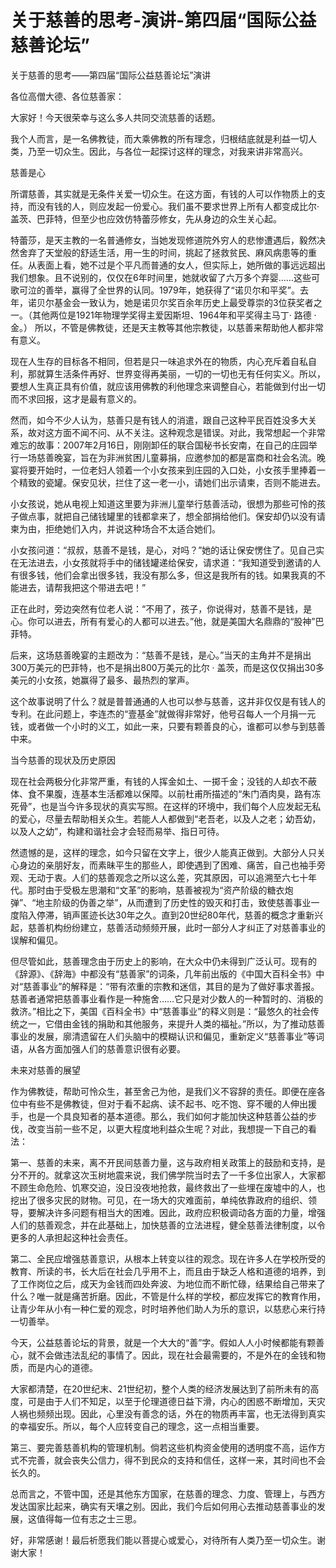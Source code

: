 # 关于慈善的思考-演讲-第四届“国际公益慈善论坛”

关于慈善的思考——第四届“国际公益慈善论坛”演讲

各位高僧大德、各位慈善家：

大家好！今天很荣幸与这么多人共同交流慈善的话题。

我个人而言，是一名佛教徒，而大乘佛教的所有理念，归根结底就是利益一切人类，乃至一切众生。因此，与各位一起探讨这样的理念，对我来讲非常高兴。

慈善是心

所谓慈善，其实就是无条件关爱一切众生。在这方面，有钱的人可以作物质上的支持，而没有钱的人，则应发起一份爱心。我们虽不要求世界上所有人都变成比尔·盖茨、巴菲特，但至少也应效仿特蕾莎修女，先从身边的众生关心起。

特蕾莎，是天主教的一名普通修女，当她发现修道院外穷人的悲惨遭遇后，毅然决然舍弃了天堂般的舒适生活，用一生的时间，挑起了拯救贫民、麻风病患等的重任。从表面上看，她不过是个平凡而普通的女人，但实际上，她所做的事远远超出我们想象。且不说别的，仅仅在6年时间里，她就收留了六万多个弃婴……这些可歌可泣的善举，赢得了全世界的认同。1979年，她获得了“诺贝尔和平奖”。去年，诺贝尔基金会一致认为，她是诺贝尔奖百余年历史上最受尊崇的3位获奖者之一。（其他两位是1921年物理学奖得主爱因斯坦、1964年和平奖得主马丁· 路德 · 金。） 所以，不管是佛教徒，还是天主教等其他宗教徒，以慈善来帮助他人都非常有意义。

现在人生存的目标各不相同，但若是只一味追求外在的物质，内心充斥着自私自利，那就算生活条件再好、世界变得再美丽，一切的一切也无有任何实义。所以，要想人生真正具有价值，就应该用佛教的利他理念来调整自心，若能做到付出一切而不求回报，这才是最有意义的。

然而，如今不少人认为，慈善只是有钱人的消遣，跟自己这种平民百姓没多大关系，故对这方面不闻不问、从不关注。这种观念是错误。对此，我常想起一个非常难忘的故事：2007年2月16日，刚刚卸任的联合国秘书长安南，在自己的庄园举行一场慈善晚宴，旨在为非洲贫困儿童募捐，应邀参加的都是富商和社会名流。晚宴将要开始时，一位老妇人领着一个小女孩来到庄园的入口处，小女孩手里捧着一个精致的瓷罐。保安见状，拦住了这一老一小，请她们出示请柬，否则不能进去。

小女孩说，她从电视上知道这里要为非洲儿童举行慈善活动，很想为那些可怜的孩子做点事，就把自己储钱罐里的钱都拿来了，想全部捐给他们。保安却仍以没有请柬为由，拒绝她们入内，并说这种场合不太适合她们。

小女孩问道：“叔叔，慈善不是钱，是心，对吗？”她的话让保安愣住了。见自己实在无法进去，小女孩就将手中的储钱罐递给保安，请求道：“我知道受到邀请的人有很多钱，他们会拿出很多钱，我没有那么多，但这是我所有的钱。如果我真的不能进去，请帮我把这个带进去吧！”

正在此时，旁边突然有位老人说：“不用了，孩子，你说得对，慈善不是钱，是心。你可以进去，所有有爱心的人都可以进去。”他，就是美国大名鼎鼎的“股神”巴菲特。

后来，这场慈善晚宴的主题改为：“慈善不是钱，是心。”当天的主角并不是捐出300万美元的巴菲特，也不是捐出800万美元的比尔 · 盖茨，而是这仅仅捐出30多美元的小女孩，她赢得了最多、最热烈的掌声。

这个故事说明了什么？就是普普通通的人也可以参与慈善，这并非仅仅是有钱人的专利。在此问题上，李连杰的“壹基金”就做得非常好，他号召每人一个月捐一元钱，或者做一个小时的义工，如此一来，只要有颗善良的心，谁都可以参与到慈善中来。

当今慈善的现状及历史原因

现在社会两极分化非常严重，有钱的人挥金如土、一掷千金；没钱的人却衣不蔽体、食不果腹，连基本生活都难以保障。以前杜甫所描述的“朱门酒肉臭，路有冻死骨”，也是当今许多现状的真实写照。在这样的环境中，我们每个人应发起无私的爱心，尽量去帮助相关众生。若能人人都做到“老吾老，以及人之老；幼吾幼，以及人之幼”，构建和谐社会才会轻而易举、指日可待。

然遗憾的是，这样的理念，如今只留在文字上，很少人能真正做到。大部分人只关心身边的亲朋好友，而素昧平生的那些人，即使遇到了困难、痛苦，自己也袖手旁观、无动于衷。人们的慈善观念之所以这么差，究其原因，可以追溯至六七十年代。那时由于受极左思潮和“文革”的影响，慈善被视为“资产阶级的糖衣炮弹”、“地主阶级的伪善之举”，从而遭到了历史性的毁灭和打击，致使慈善事业一度陷入停滞，销声匿迹长达30年之久。直到20世纪80年代，慈善的概念才重新兴起，慈善机构纷纷建立，慈善活动频频开展，此时一部分人才纠正了对慈善事业的误解和偏见。

但尽管如此，慈善理念由于历史上的影响，在大众中仍未得到广泛认可。现有的《辞源》、《辞海》中都没有“慈善家”的词条，几年前出版的《中国大百科全书》中对“慈善事业”的解释是：“带有浓重的宗教和迷信，其目的是为了做好事求善报。慈善者通常把慈善事业看作是一种施舍……它只是对少数人的一种暂时的、消极的救济。”相比之下，美国《百科全书》中“慈善事业”的释义则是：“最悠久的社会传统之一，它借由金钱的捐助和其他服务，来提升人类的福祉。”所以，为了推动慈善事业的发展，廓清遗留在人们头脑中的模糊认识和偏见，重新定义“慈善事业”等词语，从各方面加强人们的慈善意识很有必要。

未来对慈善的展望

作为佛教徒，帮助可怜众生，甚至舍己为他，是我们义不容辞的责任。即便在座各位中有些不是佛教徒，但对于看不起病、读不起书、吃不饱、穿不暖的人伸出援手，也是一个具良知者的基本道德。那么，我们如何才能加快这种慈善公益的步伐，改变当前一些不足，以更大程度地利益众生呢？对此，我想提一下自己的看法：

第一、慈善的未来，离不开民间慈善力量，这与政府相关政策上的鼓励和支持，是分不开的。就拿这次玉树地震来说，我们佛学院当时去了一千多位出家人，大家都不顾生命危险、饥寒交迫，没日没夜地抢救，最终救出了一些埋在废墟中的人，也挖出了很多灾民的财物。可见，在一场大的灾难面前，单纯依靠政府的组织、领导，要解决许多问题有相当大的困难。因此，政府应积极调动各方面的力量，增强人们的慈善观念，并在此基础上，加快慈善的立法进程，健全慈善法律制度，以令更多的人承担起这种社会责任。

第二、全民应增强慈善意识，从根本上转变以往的观念。现在许多人在学校所受的教育、所读的书，长大后在社会几乎用不上，而且由于缺乏人格和道德的培养，到了工作岗位之后，成天为金钱而四处奔波、为地位而不断忙碌，结果给自己带来了什么？唯一就是痛苦折磨。因此，不管是什么样的学校，都应发挥它的教育作用，让青少年从小有一种仁爱的观念，时时培养他们助人为乐的意识，以慈悲心来行持一切善举。

今天，公益慈善论坛的背景，就是一个大大的“善”字。假如人人小时候都能有颗善心，就不会做违法乱纪的事情了。因此，现在社会最需要的，不是外在的金钱和物质，而是内心的道德。

大家都清楚，在20世纪末、21世纪初，整个人类的经济发展达到了前所未有的高度，可是由于人们不知足，以至于伦理道德日益下滑，内心的困惑不断增加，天灾人祸也频频出现。因此，心里没有善念的话，外在的物质再丰富，也无法得到真实的幸福安乐。所以，每个人应转变自己的理念，这一点相当重要。

第三、要完善慈善机构的管理机制。倘若这些机构资金使用的透明度不高，运作方式不完善，就会丧失公信力，得不到民众的支持和信任，这样一来，其时间也不会长久的。

总而言之，不管中国，还是其他东方国家，在慈善的理念、力度、管理上，与西方发达国家比起来，确实有天壤之别。因此，我们今后如何用心去推动慈善事业的发展，这值得每一位有志之士三思。

好，非常感谢！最后祈愿我们能以菩提心或爱心，对待所有人类乃至一切众生。谢谢大家！

